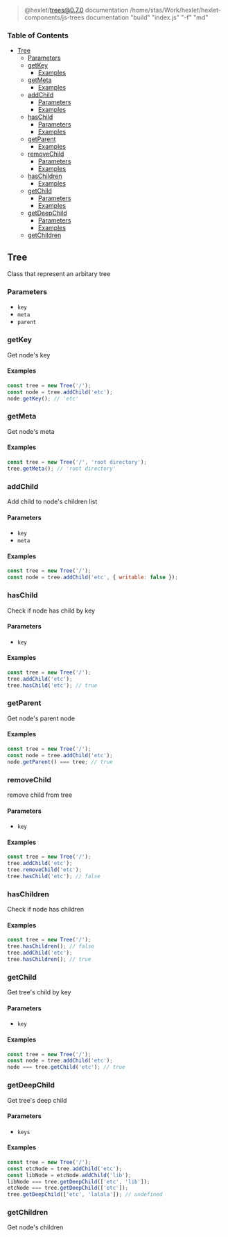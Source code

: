 
> @hexlet/trees@0.7.0 documentation /home/stas/Work/hexlet/hexlet-components/js-trees
> documentation "build" "index.js" "-f" "md"

<!-- Generated by documentation.js. Update this documentation by updating the source code. -->

### Table of Contents

-   [Tree][1]
    -   [Parameters][2]
    -   [getKey][3]
        -   [Examples][4]
    -   [getMeta][5]
        -   [Examples][6]
    -   [addChild][7]
        -   [Parameters][8]
        -   [Examples][9]
    -   [hasChild][10]
        -   [Parameters][11]
        -   [Examples][12]
    -   [getParent][13]
        -   [Examples][14]
    -   [removeChild][15]
        -   [Parameters][16]
        -   [Examples][17]
    -   [hasChildren][18]
        -   [Examples][19]
    -   [getChild][20]
        -   [Parameters][21]
        -   [Examples][22]
    -   [getDeepChild][23]
        -   [Parameters][24]
        -   [Examples][25]
    -   [getChildren][26]

## Tree

Class that represent an arbitary tree

### Parameters

-   `key`
-   `meta`
-   `parent`

### getKey

Get node's key

#### Examples

```javascript
const tree = new Tree('/');
const node = tree.addChild('etc');
node.getKey(); // 'etc'
```

### getMeta

Get node's meta

#### Examples

```javascript
const tree = new Tree('/', 'root directory');
tree.getMeta(); // 'root directory'
```

### addChild

Add child to node's children list

#### Parameters

-   `key`
-   `meta`

#### Examples

```javascript
const tree = new Tree('/');
const node = tree.addChild('etc', { writable: false });
```

### hasChild

Check if node has child by key

#### Parameters

-   `key`

#### Examples

```javascript
const tree = new Tree('/');
tree.addChild('etc');
tree.hasChild('etc'); // true
```

### getParent

Get node's parent node

#### Examples

```javascript
const tree = new Tree('/');
const node = tree.addChild('etc');
node.getParent() === tree; // true
```

### removeChild

remove child from tree

#### Parameters

-   `key`

#### Examples

```javascript
const tree = new Tree('/');
tree.addChild('etc');
tree.removeChild('etc');
tree.hasChild('etc'); // false
```

### hasChildren

Check if node has children

#### Examples

```javascript
const tree = new Tree('/');
tree.hasChildren(); // false
tree.addChild('etc');
tree.hasChildren(); // true
```

### getChild

Get tree's child by key

#### Parameters

-   `key`

#### Examples

```javascript
const tree = new Tree('/');
const node = tree.addChild('etc');
node === tree.getChild('etc'); // true
```

### getDeepChild

Get tree's deep child

#### Parameters

-   `keys`

#### Examples

```javascript
const tree = new Tree('/');
const etcNode = tree.addChild('etc');
const libNode = etcNode.addChild('lib');
libNode === tree.getDeepChild(['etc', 'lib']);
etcNode === tree.getDeepChild(['etc']);
tree.getDeepChild(['etc', 'lalala']); // undefined
```

### getChildren

Get node's children

[1]: #tree

[2]: #parameters

[3]: #getkey

[4]: #examples

[5]: #getmeta

[6]: #examples-1

[7]: #addchild

[8]: #parameters-1

[9]: #examples-2

[10]: #haschild

[11]: #parameters-2

[12]: #examples-3

[13]: #getparent

[14]: #examples-4

[15]: #removechild

[16]: #parameters-3

[17]: #examples-5

[18]: #haschildren

[19]: #examples-6

[20]: #getchild

[21]: #parameters-4

[22]: #examples-7

[23]: #getdeepchild

[24]: #parameters-5

[25]: #examples-8

[26]: #getchildren
